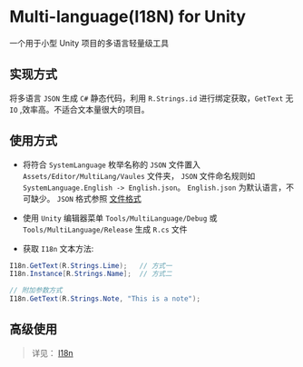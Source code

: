 # Multi-language(I18N) for Unity
一个用于小型 Unity 项目的多语言轻量级工具

## 实现方式
将多语言 `JSON` 生成 `C#` 静态代码，利用 `R.Strings.id` 进行绑定获取，`GetText` 无 `IO` ,效率高。不适合文本量很大的项目。

## 使用方式
* 将符合 `SystemLanguage` 枚举名称的 `JSON` 文件置入 `Assets/Editor/MultiLang/Vaules` 文件夹， `JSON` 文件命名规则如 `SystemLanguage.English -> English.json`。 `English.json` 为默认语言，不可缺少。 `JSON` 格式参照 [文件格式](https://github.com/LimeVista/MultiLangLiteUnity/blob/master/Assets/Editor/MultiLang/Vaules/English.json)

* 使用 `Unity` 编辑器菜单 `Tools/MultiLanguage/Debug` 或 `Tools/MultiLanguage/Release` 生成 `R.cs` 文件

* 获取 `I18n` 文本方法:
```C#
I18n.GetText(R.Strings.Lime);   // 方式一
I18n.Instance[R.Strings.Name];  // 方式二

// 附加参数方式
I18n.GetText(R.Strings.Note, "This is a note");
```

## 高级使用
> 详见： [I18n](https://github.com/LimeVista/MultiLangLiteUnity/blob/master/Assets/Scripts/UnityI18n/I18n.cs)